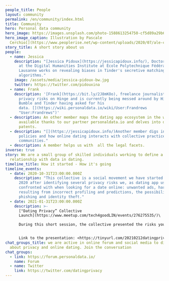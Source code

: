 ```yaml
---
people_title: People
layout: community
permalink: /en/community/index.html
title: Community
hero: Personal data community
hero_image: https://images.unsplash.com/photo-1588613254750-cf5d89a29b66
hero_image_caption: Illustration by Pascale
  Cerchio[](https://www.peoplerise.net/wp-content/uploads/2020/07/ale-cerchio.png)
story_title: A short story about us
people:
  - name: Jessica
    description: "[Jessica Pidoux](https://jessicapidoux.info/), Doctoral Researcher
      at the Digital Humanities Institute at École Polytechnique Fédérale de
      Lausanne works on revealing biases in Tinder's secretive matching
      algorithms."
    image: /assets/media/jessica-pidoux-bw.jpg
    twitter: https://twitter.com/pidouxina
  - name: Frank
    description: '[Frank](https://bit.ly/2J8mKOo), freelance journalist has revealed
      privacy risks on Hinge and is currently being messed around by Hinge,
      Bumble and Tinder having asked for his
      data. [](https://wiki.personaldata.io/wiki/User:Frandrews
      "User:Frandrews")'
  - description: An other member maps the dating app ecosystem in the wiki platform
      available thanks to our partner personaldata.io and delves into dating app
      patents.
  - description: "[](https://jessicapidoux.info/)Another member digs into regulation
      policies and how online dating interacts with collective practices and
      communities."
  - description: A member helps us with  all the legal facets.
inverse: true
story: We are a small group of skilled individuals working to define a new
  relationship with data in dating.
timeline_title: How it started - How it's going
timeline_events:
  - date: 2020-10-31T23:00:00.000Z
    description: "This collective is a social movement we have started in November
      2020 after identifying several privacy risks we, as dating app users, are
      confronted with when looking for a date online: unwanted ads, harms
      resulting from incorrect profiling and predictions, the possibility of
      phishing and identity theft."
  - date: 2021-01-31T23:00:00.000Z
    description: >-
      ["Dating Privacy” Collective
      Launch](https://www.meetup.com/tech4goodLIN/events/276275535/)\

      During this short session, the collective presented the risks you take when using dating apps, shared practices to protect your privacy and explained how you can recover your data if you want to know what happens when you're swiping and liking. We also outlined our first major data literacy project: one we want you to be involved in.


      Link to the presentation: <https://tinyurl.com/20210212datingprivacy>
chat_groups_title: we are active in online forum and social media to discuss
  about privacy and online dating. Join the conversation
chat_groups:
  - link: https://forum.personaldata.io/
    name: Forum
  - name: Twitter
    link: https://twitter.com/datingprivacy
---
```

